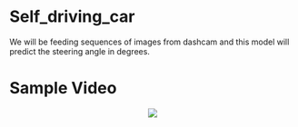 # Self_driving_car
We will be feeding sequences of images from dashcam and this model will predict the steering angle in degrees.


# Sample Video
<p align="center">
<img src="https://github.com/co17313/self-driving-car/blob/main/ezgif.com-gif-maker.gif">
</p>
